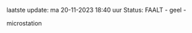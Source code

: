 laatste update: 
ma 20-11-2023 18:40   uur 
Status: FAALT - geel - 
<div class="service Y">microstation</div>